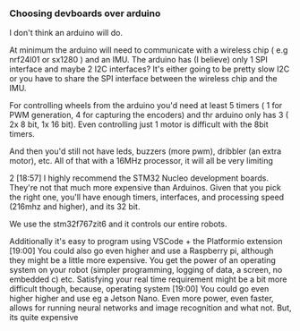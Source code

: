 ### Choosing devboards over arduino
I don't think an arduino will do. 

At minimum the arduino will need to communicate with a wireless chip ( e.g nrf24l01 or sx1280 ) and an IMU. The arduino has (I believe) only 1 SPI interface and maybe 2 I2C interfaces? It's either going to be pretty slow I2C or you have to share the SPI interface between the wireless chip and the IMU.

For controlling wheels from the arduino you'd need at least 5 timers ( 1 for PWM generation, 4 for capturing the encoders)  and thr arduino only has 3 ( 2x 8 bit, 1x 16 bit). Even controlling just 1 motor is difficult with the 8bit timers.

And then you'd still not have leds, buzzers (more pwm), dribbler (an extra motor), etc. All of that with a 16MHz processor, it will all be very limiting

2
[18:57]
I highly recommend the STM32 Nucleo development boards. They're not that much more expensive than Arduinos. Given that you pick the right one, you'll have enough timers, interfaces, and processing speed (216mhz and higher), and its 32 bit.

We use the stm32f767zit6 and it controls our entire robots.

Additionally it's easy to program using VSCode + the Platformio extension
[19:00]
You could also go even higher and use a Raspberry pi, although they might be a little more expensive. You get the power of an operating system on your robot (simpler programming,  logging of data, a screen, no embedded c) etc. Satisfying your real time requirement might be a bit more difficult though, because, operating system
[19:00]
You could go even higher higher and use eg a Jetson Nano. Even more power, even faster, allows for running neural networks and image recognition and what not. But, its quite expensive
